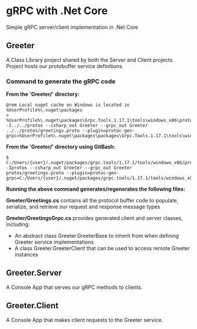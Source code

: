 # gRPC with .Net Core
Simple gRPC server/client implementation in .Net Core

## Greeter
A Class Library project shared by both the Server and Client projects. Project hosts our protobuffer service definitions. 

### Command to generate the gRPC code

**From the 'Greeter/' directory:**

    @rem Local nuget cache on Windows is located in %UserProfile%\.nuget\packages
    > %UserProfile%\.nuget\packages\Grpc.Tools.1.17.1\tools\windows_x86\protoc.exe -I../../protos --csharp_out Greeter --grpc_out Greeter ../../protos/greetings.proto --plugin=protoc-gen-grpc=%UserProfile%\.nuget\packages\packages\Grpc.Tools.1.17.1\tools\windows_x86\grpc_csharp_plugin.exe

**From the 'Greeter/' directory using GitBash:**

	$ C:/Users/{user}/.nuget/packages/grpc.tools/1.17.1/tools/windows_x86/protoc.exe -Iprotos --csharp_out Greeter --grpc_out Greeter protos/greetings.proto --plugin=protoc-gen-grpc=C:/Users/{user}/.nuget/packages/grpc.tools/1.17.1/tools/windows_x86/grpc_csharp_plugin.exe

**Running the above command generates/regenerates the following files:**

**Greeter/Greetings.cs** contains all the protocol buffer code to populate, serialize, and retrieve our request and response message types

**Greeter/GreetingsGrpc.cs** provides generated client and server classes, including:
 * An abstract class Greeter.GreeterBase to inherit from when defining Greeter service implementations
 * A class Greeter.GreeterClient that can be used to access remote Greeter instances

## Greeter.Server
A Console App that serves our gRPC methods to clients.

## Greeter.Client
A Console App that makes client requests to the Greeter service.